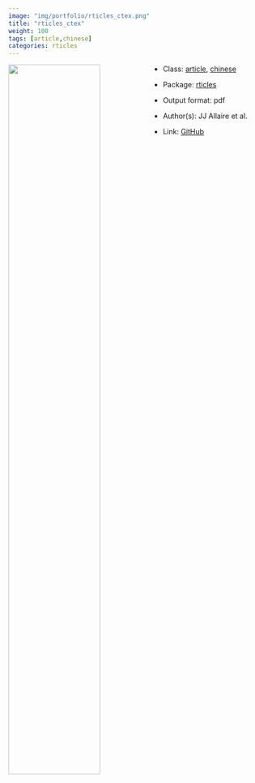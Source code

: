```yaml
---
image: "img/portfolio/rticles_ctex.png"
title: "rticles_ctex"
weight: 100
tags: [article,chinese]
categories: rticles
---
```




<!--more-->

<p><a href="../../img/portfolio/rticles_ctex.png"><img class = "jf-image-shadow" src="../../img/portfolio/rticles_ctex.png", width="60%"  align="left"></a></p>



- Class: [article](../../tags/article), [chinese](../../tags/chinese)
- Package: [rticles](rticles)
- Output format: pdf

- Author(s): JJ Allaire et al.
- Link: [GitHub](https://github.com/rstudio/rticles)


